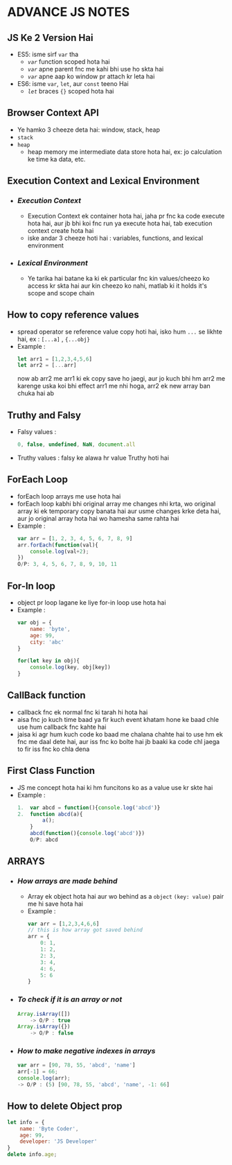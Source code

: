 # ADVANCE JS NOTES

## JS Ke 2 Version Hai
- ES5: isme sirf `var` tha
    - _`var`_ function scoped hota hai
    - _`var`_ apne parent fnc me kahi bhi use ho skta hai
    - _`var`_ apne aap ko window pr attach kr leta hai
- ES6: isme `var`, `let`, aur `const` teeno Hai
    - _`let`_ braces `{}` scoped hota hai

## Browser Context API
- Ye hamko 3 cheeze deta hai: window, stack, heap
- `stack`
- `heap`
    - heap memory me intermediate data store hota hai, ex: jo calculation ke time ka data, etc.

## Execution Context and Lexical Environment
- ### _Execution Context_
    - Execution Context ek container hota hai, jaha pr fnc ka code execute hota hai, aur jb bhi koi fnc run ya execute hota hai, tab execution context create hota hai
    - iske andar 3 cheeze hoti hai : variables, functions, and lexical environment

- ### _Lexical Environment_
    - Ye tarika hai batane ka ki ek particular fnc kin values/cheezo ko access kr skta hai aur kin cheezo ko nahi, matlab ki it holds it's scope and scope chain

## How to copy reference values
- spread operator se reference value copy hoti hai, isko hum `...` se likhte hai, ex : `[...a]` , `{...obj}` 
- Example :
    ```js
    let arr1 = [1,2,3,4,5,6]
    let arr2 = [...arr]
    ``` 
    now ab arr2 me arr1 ki ek copy save ho jaegi, aur jo kuch bhi hm arr2 me karenge uska koi bhi effect arr1 me nhi hoga, arr2 ek new array ban chuka hai ab

## Truthy and Falsy
- Falsy values : 
    ```js
    0, false, undefined, NaN, document.all
    ```
- Truthy values : falsy ke alawa hr value Truthy hoti hai 

## ForEach Loop
- forEach loop arrays me use hota hai
- forEach loop kabhi bhi original array me changes nhi krta, wo original array ki ek temporary copy banata hai aur usme changes krke deta hai, aur jo original array hota hai wo hamesha same rahta hai
- Example : 
    ```js
    var arr = [1, 2, 3, 4, 5, 6, 7, 8, 9]
    arr.forEach(function(val){
        console.log(val+2);
    })
    O/P: 3, 4, 5, 6, 7, 8, 9, 10, 11
    ```

## For-In loop
- object pr loop lagane ke liye for-in loop use hota hai
- Example : 
    ```js
    var obj = {
        name: 'byte',
        age: 99,
        city: 'abc'
    }

    for(let key in obj){
        console.log(key, obj[key])
    }
    ```

## CallBack function
- callback fnc ek normal fnc ki tarah hi hota hai
- aisa fnc jo kuch time baad ya fir kuch event khatam hone ke baad chle use hum callback fnc kahte hai
- jaisa ki agr hum kuch code ko baad me chalana chahte hai to use hm ek fnc me daal dete hai, aur iss fnc ko bolte hai jb baaki ka code chl jaega to fir iss fnc ko chla dena

## First Class Function
- JS me concept hota hai ki hm funcitons ko as a value use kr skte hai
- Example : 
    ```js
    1.  var abcd = function(){console.log('abcd')}
    2.  function abcd(a){
            a();
        }
        abcd(function(){console.log('abcd')})
        O/P: abcd
    ```
## ARRAYS
- ### _How arrays are made behind_
    - Array ek object hota hai aur wo behind as a `object` `(key: value)` pair me hi save hota hai
    - Example :
        ```js
        var arr = [1,2,3,4,6,6]
        // this is how array got saved behind
        arr = {
            0: 1,
            1: 2,
            2: 3,
            3: 4,
            4: 6,
            5: 6
        }
        ```
- ### _To check if it is an array or not_
    ```js
    Array.isArray([])
        -> O/P : true
    Array.isArray({})
        -> O/P : false
    ```
- ### _How to make negative indexes in arrays_
    ```js
    var arr = [90, 78, 55, 'abcd', 'name']
    arr[-1] = 66;
    console.log(arr);
    -> O/P : (5) [90, 78, 55, 'abcd', 'name', -1: 66]
    ```
## How to delete Object prop
```js
let info = {
    name: 'Byte Coder',
    age: 99,
    developer: 'JS Developer'
}
delete info.age;
```
